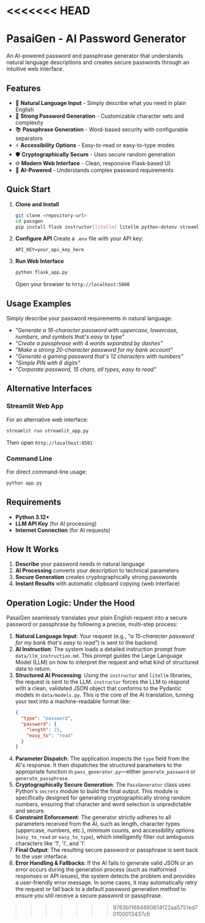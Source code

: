 <<<<<<< HEAD
=======
# PasaiGen - AI Password Generator

An AI-powered password and passphrase generator that understands natural language descriptions and creates secure passwords through an intuitive web interface.

## Features

- 🎯 **Natural Language Input** - Simply describe what you need in plain English
- 🔐 **Strong Password Generation** - Customizable character sets and complexity
- 📚 **Passphrase Generation** - Word-based security with configurable separators
- ⚡ **Accessibility Options** - Easy-to-read or easy-to-type modes
- 🛡️ **Cryptographically Secure** - Uses secure random generation
- 🌐 **Modern Web Interface** - Clean, responsive Flask-based UI
- 🤖 **AI-Powered** - Understands complex password requirements

## Quick Start

1. **Clone and Install**
   ```bash
   git clone <repository-url>
   cd passgen
   pip install flask instructor[litellm] litellm python-dotenv streamlit
   ```

2. **Configure API**
   Create a `.env` file with your API key:
   ```
   API_KEY=your_api_key_here
   ```

3. **Run Web Interface**
   ```bash
   python flask_app.py
   ```
   
   Open your browser to `http://localhost:5000`

## Usage Examples

Simply describe your password requirements in natural language:

- *"Generate a 16-character password with uppercase, lowercase, numbers, and symbols that's easy to type"*
- *"Create a passphrase with 4 words separated by dashes"*
- *"Make a strong 20-character password for my bank account"*
- *"Generate a gaming password that's 12 characters with numbers"*
- *"Simple PIN with 6 digits"*
- *"Corporate password, 15 chars, all types, easy to read"*

## Alternative Interfaces

### Streamlit Web App
For an alternative web interface:
```bash
streamlit run streamlit_app.py
```
Then open `http://localhost:8501`

### Command Line
For direct command-line usage:
```bash
python app.py
```

## Requirements

- **Python 3.12+**
- **LLM API Key** (for AI processing)
- **Internet Connection** (for AI requests)

## How It Works

1. **Describe** your password needs in natural language
2. **AI Processing** converts your description to technical parameters
3. **Secure Generation** creates cryptographically strong passwords
4. **Instant Results** with automatic clipboard copying (web interface)

## Operation Logic: Under the Hood

PasaiGen seamlessly translates your plain English request into a secure password or passphrase by following a precise, multi-step process:

1.  **Natural Language Input**: Your request (e.g., *"a 15-character password for my bank that's easy to read"*) is sent to the backend.
2.  **AI Instruction**: The system loads a detailed instruction prompt from `data/llm_instruction.md`. This prompt guides the Large Language Model (LLM) on how to interpret the request and what kind of structured data to return.
3.  **Structured AI Processing**: Using the `instructor` and `litellm` libraries, the request is sent to the LLM. `instructor` forces the LLM to respond with a clean, validated JSON object that conforms to the Pydantic models in `data/models.py`. This is the core of the AI translation, turning your text into a machine-readable format like:
    ```json
    {
      "type": "password",
      "password": {
        "length": 15,
        "easy_to": "read"
      }
    }
    ```
4.  **Parameter Dispatch**: The application inspects the `type` field from the AI's response. It then dispatches the structured parameters to the appropriate function in `pass_generator.py`—either `generate_password` or `generate_passphrase`.
5.  **Cryptographically Secure Generation**: The `PassGenerator` class uses Python's `secrets` module to build the final output. This module is specifically designed for generating cryptographically strong random numbers, ensuring that character and word selection is unpredictable and secure.
6.  **Constraint Enforcement**: The generator strictly adheres to all parameters received from the AI, such as length, character types (uppercase, numbers, etc.), minimum counts, and accessibility options (`easy_to_read` or `easy_to_type`), which intelligently filter out ambiguous characters like '1', 'l', and 'I'.
7.  **Final Output**: The resulting secure password or passphrase is sent back to the user interface.
8.  **Error Handling & Fallbacks**: If the AI fails to generate valid JSON or an error occurs during the generation process (such as malformed responses or API issues), the system detects the problem and provides a user-friendly error message. In some cases, it may automatically retry the request or fall back to a default password generation method to ensure you still receive a secure password or passphrase.
>>>>>>> 9763b11684880614f22aa5751ed70100013437c6
